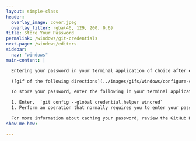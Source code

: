 ```yaml
---
layout: simple-class
header:
  overlay_image: cover.jpeg
  overlay_filter: rgba(46, 129, 200, 0.6)
title: Store Your Password
permalink: /windows/git-credentials
next-page: /windows/editors
sidebar:
  nav: "windows"
main-content: |

  Entering your password in your terminal application of choice after every push can become _really_ frustrating, so why not save your password? Saving your password is really simple, even if you are on a Windows machine!

  ![gif of the following directions](../images/gifs/windows/configure-credmgr.gif)

  To store your password, enter the following in your terminal application:

  1. Enter,  `git config --global credential.helper wincred`
  1. Perform an operation that normally requires you to enter your password, like `git push`, enter your password when prompted, and you shouldn't have to enter it again.

  For more information about caching your password, review the GitHub Help [documentation](https://help.github.com/articles/caching-your-github-password-in-git/#platform-windows).
show-me-how:

---
```

